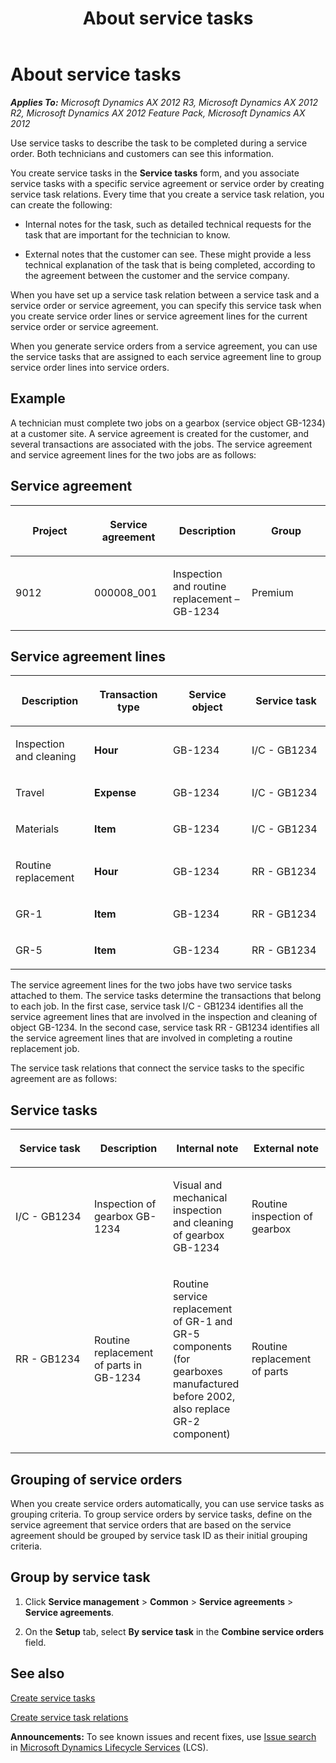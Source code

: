 ﻿---
title: About service tasks
TOCTitle: About service tasks
ms:assetid: 936f02fb-e32e-43fa-ae57-5582128af12c
ms:mtpsurl: https://technet.microsoft.com/en-us/library/Aa498387(v=AX.60)
ms:contentKeyID: 36058582
ms.date: 05/02/2014
mtps_version: v=AX.60
---

# About service tasks 


_**Applies To:** Microsoft Dynamics AX 2012 R3, Microsoft Dynamics AX 2012 R2, Microsoft Dynamics AX 2012 Feature Pack, Microsoft Dynamics AX 2012_

Use service tasks to describe the task to be completed during a service order. Both technicians and customers can see this information.

You create service tasks in the **Service tasks** form, and you associate service tasks with a specific service agreement or service order by creating service task relations. Every time that you create a service task relation, you can create the following:

  - Internal notes for the task, such as detailed technical requests for the task that are important for the technician to know.

  - External notes that the customer can see. These might provide a less technical explanation of the task that is being completed, according to the agreement between the customer and the service company.

When you have set up a service task relation between a service task and a service order or service agreement, you can specify this service task when you create service order lines or service agreement lines for the current service order or service agreement.

When you generate service orders from a service agreement, you can use the service tasks that are assigned to each service agreement line to group service order lines into service orders.

## Example

A technician must complete two jobs on a gearbox (service object GB-1234) at a customer site. A service agreement is created for the customer, and several transactions are associated with the jobs. The service agreement and service agreement lines for the two jobs are as follows:

## Service agreement

<table>
<colgroup>
<col style="width: 25%" />
<col style="width: 25%" />
<col style="width: 25%" />
<col style="width: 25%" />
</colgroup>
<thead>
<tr class="header">
<th><p>Project</p></th>
<th><p>Service agreement</p></th>
<th><p>Description</p></th>
<th><p>Group</p></th>
</tr>
</thead>
<tbody>
<tr class="odd">
<td><p>9012</p></td>
<td><p>000008_001</p></td>
<td><p>Inspection and routine replacement – GB-1234</p></td>
<td><p>Premium</p></td>
</tr>
</tbody>
</table>


## Service agreement lines

<table>
<colgroup>
<col style="width: 25%" />
<col style="width: 25%" />
<col style="width: 25%" />
<col style="width: 25%" />
</colgroup>
<thead>
<tr class="header">
<th><p>Description</p></th>
<th><p>Transaction type</p></th>
<th><p>Service object</p></th>
<th><p>Service task</p></th>
</tr>
</thead>
<tbody>
<tr class="odd">
<td><p>Inspection and cleaning</p></td>
<td><p><strong>Hour</strong></p></td>
<td><p>GB-1234</p></td>
<td><p>I/C - GB1234</p></td>
</tr>
<tr class="even">
<td><p>Travel</p></td>
<td><p><strong>Expense</strong></p></td>
<td><p>GB-1234</p></td>
<td><p>I/C - GB1234</p></td>
</tr>
<tr class="odd">
<td><p>Materials</p></td>
<td><p><strong>Item</strong></p></td>
<td><p>GB-1234</p></td>
<td><p>I/C - GB1234</p></td>
</tr>
<tr class="even">
<td><p>Routine replacement</p></td>
<td><p><strong>Hour</strong></p></td>
<td><p>GB-1234</p></td>
<td><p>RR - GB1234</p></td>
</tr>
<tr class="odd">
<td><p>GR-1</p></td>
<td><p><strong>Item</strong></p></td>
<td><p>GB-1234</p></td>
<td><p>RR - GB1234</p></td>
</tr>
<tr class="even">
<td><p>GR-5</p></td>
<td><p><strong>Item</strong></p></td>
<td><p>GB-1234</p></td>
<td><p>RR - GB1234</p></td>
</tr>
</tbody>
</table>


The service agreement lines for the two jobs have two service tasks attached to them. The service tasks determine the transactions that belong to each job. In the first case, service task I/C - GB1234 identifies all the service agreement lines that are involved in the inspection and cleaning of object GB-1234. In the second case, service task RR - GB1234 identifies all the service agreement lines that are involved in completing a routine replacement job.

The service task relations that connect the service tasks to the specific agreement are as follows:

## Service tasks

<table>
<colgroup>
<col style="width: 25%" />
<col style="width: 25%" />
<col style="width: 25%" />
<col style="width: 25%" />
</colgroup>
<thead>
<tr class="header">
<th><p>Service task</p></th>
<th><p>Description</p></th>
<th><p>Internal note</p></th>
<th><p>External note</p></th>
</tr>
</thead>
<tbody>
<tr class="odd">
<td><p>I/C - GB1234</p></td>
<td><p>Inspection of gearbox GB-1234</p></td>
<td><p>Visual and mechanical inspection and cleaning of gearbox GB-1234</p></td>
<td><p>Routine inspection of gearbox</p></td>
</tr>
<tr class="even">
<td><p>RR - GB1234</p></td>
<td><p>Routine replacement of parts in GB-1234</p></td>
<td><p>Routine service replacement of GR-1 and GR-5 components (for gearboxes manufactured before 2002, also replace GR-2 component)</p></td>
<td><p>Routine replacement of parts</p></td>
</tr>
</tbody>
</table>


## Grouping of service orders

When you create service orders automatically, you can use service tasks as grouping criteria. To group service orders by service tasks, define on the service agreement that service orders that are based on the service agreement should be grouped by service task ID as their initial grouping criteria.

## Group by service task

1.  Click **Service management** \> **Common** \> **Service agreements** \> **Service agreements**.

2.  On the **Setup** tab, select **By service task** in the **Combine service orders** field.

## See also

[Create service tasks](create-service-tasks.md)

[Create service task relations](create-service-task-relations.md)

  
**Announcements:** To see known issues and recent fixes, use [Issue search](http://go.microsoft.com/fwlink/?linkid=389258) in [Microsoft Dynamics Lifecycle Services](http://go.microsoft.com/fwlink/?linkid=306505) (LCS).

